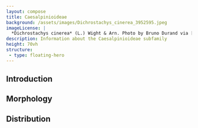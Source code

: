 ```yaml
---
layout: compose
title: Caesalpinioideae
background: /assets/images/Dichrostachys_cinerea_3952595.jpeg
imageLicense: |
  *Dichrostachys cinerea* (L.) Wight & Arn. Photo by Bruno Durand via [iNaturalist](https://www.gbif.org/occurrence/1898844739)
description: Information about the Caesalpinioideae subfamily
height: 70vh
structure:
 - type: floating-hero
---
```

## Introduction

## Morphology

## Distribution